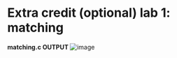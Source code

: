 # Extra credit (optional) lab 1: matching
**matching.c OUTPUT**
![image](https://user-images.githubusercontent.com/123573593/220253090-a512cc16-5c01-46fe-aada-79cecbbe6a8f.png)
